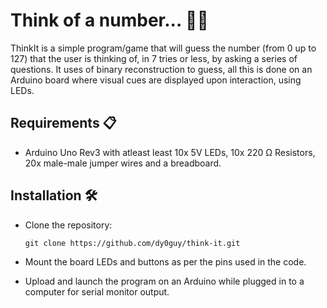 # Think of a number... 🧿🎲

ThinkIt is a simple program/game that will guess the number (from 0 up to 127) that the user is thinking of, in 7 tries or less, by asking a series of questions. It uses of binary reconstruction to guess, all this is done on an Arduino board where visual cues are displayed upon interaction, using LEDs.

## Requirements 📋

- Arduino Uno Rev3 with atleast least 10x 5V LEDs, 10x 220 Ω Resistors, 20x male-male jumper wires and a breadboard.

## Installation 🛠️

- Clone the repository:

  ```shell
  git clone https://github.com/dy0guy/think-it.git
  ```

- Mount the board LEDs and buttons as per the pins used in the code.

- Upload and launch the program on an Arduino while plugged in to a computer for serial monitor output.
